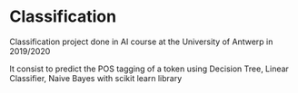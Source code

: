 # Classification
Classification project done in AI course at the University of Antwerp in 2019/2020

It consist to predict the POS tagging of a token using Decision Tree, Linear Classifier, Naive Bayes with scikit learn library 

